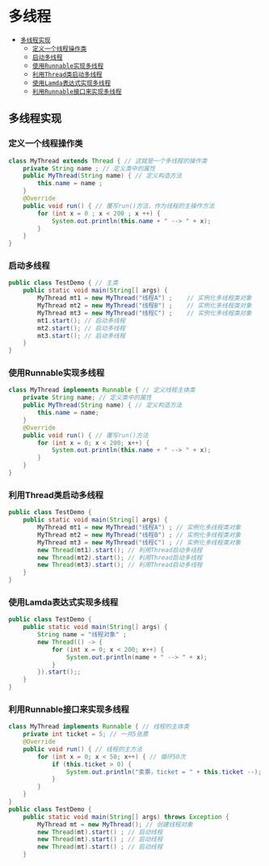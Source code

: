# 多线程

+ [`多线程实现`](#多线程实现)
  + [`定义一个线程操作类`](#定义一个线程操作类) 
  + [`启动多线程`](#启动多线程)
  + [`使用Runnable实现多线程`](#使用Runnable实现多线程)
  + [`利用Thread类启动多线程`](#利用Thread类启动多线程)
  + [`使用Lamda表达式实现多线程`](#使用Lamda表达式实现多线程)
  + [`利用Runnable接口来实现多线程`](#利用Runnable接口来实现多线程)

## 多线程实现

### 定义一个线程操作类

```java
class MyThread extends Thread { // 这就是一个多线程的操作类
    private String name ; // 定义类中的属性
    public MyThread(String name) { // 定义构造方法
        this.name = name ;
    }
    @Override
    public void run() { // 覆写run()方法，作为线程的主操作方法
        for (int x = 0 ; x < 200 ; x ++) {
            System.out.println(this.name + " --> " + x);
        }
    }
}

```

### 启动多线程

```java
public class TestDemo { // 主类
    public static void main(String[] args) {
        MyThread mt1 = new MyThread("线程A") ;	// 实例化多线程类对象
        MyThread mt2 = new MyThread("线程B") ;	// 实例化多线程类对象
        MyThread mt3 = new MyThread("线程C") ;	// 实例化多线程类对象
        mt1.start(); // 启动多线程
        mt2.start(); // 启动多线程
        mt3.start(); // 启动多线程
    }
}
```

### 使用Runnable实现多线程

```java
class MyThread implements Runnable { // 定义线程主体类
    private String name; // 定义类中的属性
    public MyThread(String name) { // 定义构造方法
        this.name = name;
    }
    @Override
    public void run() { // 覆写run()方法
        for (int x = 0; x < 200; x++) {
            System.out.println(this.name + " --> " + x);
        }
    }
}
```

### 利用Thread类启动多线程

```java
public class TestDemo {
    public static void main(String[] args) {
        MyThread mt1 = new MyThread("线程A") ; // 实例化多线程类对象
        MyThread mt2 = new MyThread("线程B") ; // 实例化多线程类对象
        MyThread mt3 = new MyThread("线程C") ; // 实例化多线程类对象
        new Thread(mt1).start(); // 利用Thread启动多线程
        new Thread(mt2).start(); // 利用Thread启动多线程
        new Thread(mt3).start(); // 利用Thread启动多线程
    }
}
```

### 使用Lamda表达式实现多线程

```java
public class TestDemo {
    public static void main(String[] args) {
        String name = "线程对象" ;
        new Thread(() -> {
            for (int x = 0; x < 200; x++) {
                System.out.println(name + " --> " + x);
            }
        }).start();;
    }
}
```

### 利用Runnable接口来实现多线程

```java
class MyThread implements Runnable { // 线程的主体类
    private int ticket = 5; // 一共5张票
    @Override
    public void run() { // 线程的主方法
        for (int x = 0; x < 50; x++) { // 循环50次
            if (this.ticket > 0) {
                System.out.println("卖票，ticket = " + this.ticket --);
            }
        }
    }
}
public class TestDemo {
    public static void main(String[] args) throws Exception {
        MyThread mt = new MyThread(); // 创建线程对象
        new Thread(mt).start() ; // 启动线程
        new Thread(mt).start() ; // 启动线程
        new Thread(mt).start() ; // 启动线程
    }

```